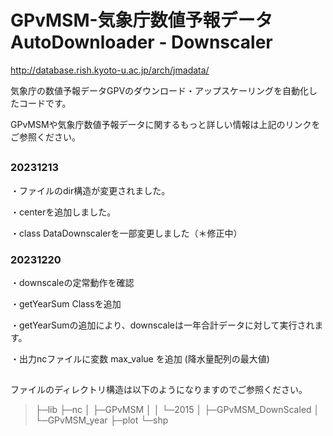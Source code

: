 # GPvMSM-気象庁数値予報データ AutoDownloader - Downscaler

http://database.rish.kyoto-u.ac.jp/arch/jmadata/

気象庁の数値予報データGPVのダウンロード・アップスケーリングを自動化したコードです。

GPvMSMや気象庁数値予報データに関するもっと詳しい情報は上記のリンクをご参照ください。

##

### 20231213
・ファイルのdir構造が変更されました。

・centerを追加しました。

・class DataDownscalerを一部変更しました（＊修正中）

### 20231220
・downscaleの定常動作を確認

・getYearSum Classを追加

・getYearSumの追加により、downscaleは一年合計データに対して実行されます。

・出力ncファイルに変数 max_value を追加 (降水量配列の最大値)

##


ファイルのディレクトリ構造は以下のようになりますのでご参照ください。

>
> ├─lib
> ├─nc
> │  ├─GPvMSM
> │  │  └─2015 
> │  ├─GPvMSM_DownScaled
> │  └─GPvMSM_year
> ├─plot
> └─shp
>